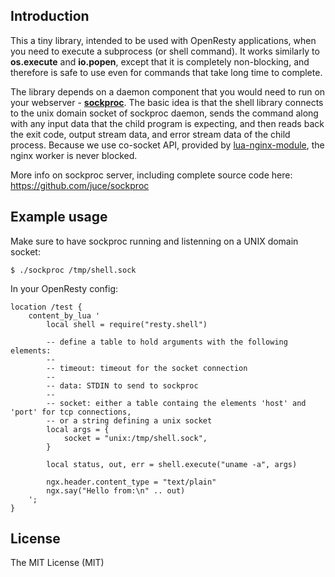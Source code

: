 ## Introduction

This a tiny library, intended to be used with OpenResty applications, when
you need to execute a subprocess (or shell command). It works similarly to
**os.execute** and **io.popen**, except that it is completely non-blocking, and
therefore is safe to use even for commands that take long time to complete.

The library depends on a daemon component that you would need to run
on your webserver - [**sockproc**](https://github.com/juce/sockproc). The basic 
idea is that the shell library connects to the unix domain socket of sockproc daemon, 
sends the command along with any input data that the child program is expecting, and then
reads back the exit code, output stream data, and error stream data of
the child process. Because we use co-socket API, provided by
[lua-nginx-module](https://github.com/openresty/lua-nginx-module),
the nginx worker is never blocked.

More info on sockproc server, including complete source code here:
https://github.com/juce/sockproc


## Example usage

Make sure to have sockproc running and listenning on a UNIX domain socket:

    $ ./sockproc /tmp/shell.sock

In your OpenResty config:

    location /test {
        content_by_lua '
            local shell = require("resty.shell")

            -- define a table to hold arguments with the following elements:
            --
            -- timeout: timeout for the socket connection
            --
            -- data: STDIN to send to sockproc
            --
            -- socket: either a table containg the elements 'host' and 'port' for tcp connections,
            -- or a string defining a unix socket
            local args = {
                socket = "unix:/tmp/shell.sock",
            }

            local status, out, err = shell.execute("uname -a", args)

            ngx.header.content_type = "text/plain"
            ngx.say("Hello from:\n" .. out)
        ';
    }


## License

The MIT License (MIT)
